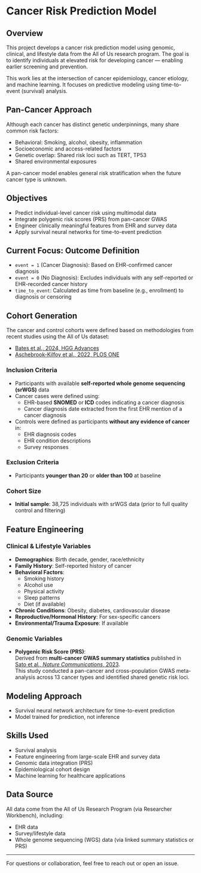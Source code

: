 # Cancer Risk Prediction Model

## Overview

This project develops a cancer risk prediction model using genomic, clinical, and lifestyle data from the All of Us research program. The goal is to identify individuals at elevated risk for developing cancer — enabling earlier screening and prevention.

This work lies at the intersection of cancer epidemiology, cancer etiology, and machine learning. It focuses on predictive modeling using time-to-event (survival) analysis.

## Pan-Cancer Approach

Although each cancer has distinct genetic underpinnings, many share common risk factors:

- Behavioral: Smoking, alcohol, obesity, inflammation
- Socioeconomic and access-related factors
- Genetic overlap: Shared risk loci such as TERT, TP53
- Shared environmental exposures

A pan-cancer model enables general risk stratification when the future cancer type is unknown.

## Objectives

- Predict individual-level cancer risk using multimodal data
- Integrate polygenic risk scores (PRS) from pan-cancer GWAS
- Engineer clinically meaningful features from EHR and survey data
- Apply survival neural networks for time-to-event prediction

## Current Focus: Outcome Definition

- `event = 1` (Cancer Diagnosis): Based on EHR-confirmed cancer diagnosis
- `event = 0` (No Diagnosis): Excludes individuals with any self-reported or EHR-recorded cancer history
- `time_to_event`: Calculated as time from baseline (e.g., enrollment) to diagnosis or censoring

## Cohort Generation

The cancer and control cohorts were defined based on methodologies from recent studies using the All of Us dataset:

- [Bates et al., 2024, HGG Advances](https://www.cell.com/hgg-advances/fulltext/S2666-2477(25)00008-9#sec-2-5)
- [Aschebrook-Kilfoy et al., 2022, PLOS ONE](https://journals.plos.org/plosone/article?id=10.1371/journal.pone.0272522)

### Inclusion Criteria
- Participants with available **self-reported whole genome sequencing (srWGS)** data  
- Cancer cases were defined using:
  - EHR-based **SNOMED** or **ICD** codes indicating a cancer diagnosis  
  - Cancer diagnosis date extracted from the first EHR mention of a cancer diagnosis  
- Controls were defined as participants **without any evidence of cancer** in:
  - EHR diagnosis codes  
  - EHR condition descriptions  
  - Survey responses  

### Exclusion Criteria
- Participants **younger than 20** or **older than 100** at baseline  

### Cohort Size

- **Initial sample**: 38,725 individuals with srWGS data (prior to full quality control and filtering)

## Feature Engineering

### Clinical & Lifestyle Variables

- **Demographics**: Birth decade, gender, race/ethnicity
- **Family History**: Self-reported history of cancer
- **Behavioral Factors**:
  - Smoking history
  - Alcohol use
  - Physical activity
  - Sleep patterns
  - Diet (if available)
- **Chronic Conditions**: Obesity, diabetes, cardiovascular disease
- **Reproductive/Hormonal History**: For sex-specific cancers
- **Environmental/Trauma Exposure**: If available

### Genomic Variables

- **Polygenic Risk Score (PRS)**:  
  Derived from **multi-cancer GWAS summary statistics** published in  
  [Sato et al., *Nature Communications*, 2023](https://www.nature.com/articles/s41467-023-39136-7).  
  This study conducted a pan-cancer and cross-population GWAS meta-analysis across 13 cancer types and identified shared genetic risk loci.

## Modeling Approach

- Survival neural network architecture for time-to-event prediction
- Model trained for prediction, not inference

## Skills Used

- Survival analysis
- Feature engineering from large-scale EHR and survey data
- Genomic data integration (PRS)
- Epidemiological cohort design
- Machine learning for healthcare applications

## Data Source

All data come from the All of Us Research Program (via Researcher Workbench), including:

- EHR data
- Survey/lifestyle data
- Whole genome sequencing (WGS) data (via linked summary statistics or PRS)

---

For questions or collaboration, feel free to reach out or open an issue.

